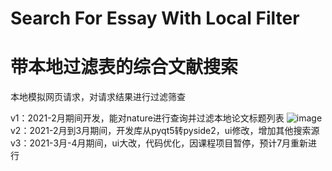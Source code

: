 # Search For Essay With Local Filter
# 带本地过滤表的综合文献搜索
本地模拟网页请求，对请求结果进行过滤筛查

v1：2021-2月期间开发，能对nature进行查询并过滤本地论文标题列表
![image](https://github.com/lincode7/search-for-essay-with-local-filter/blob/main/Filter/v1/v1.gif)
v2：2021-2月到3月期间，开发库从pyqt5转pyside2，ui修改，增加其他搜索源
v3：2021-3月-4月期间，ui大改，代码优化，因课程项目暂停，预计7月重新进行
